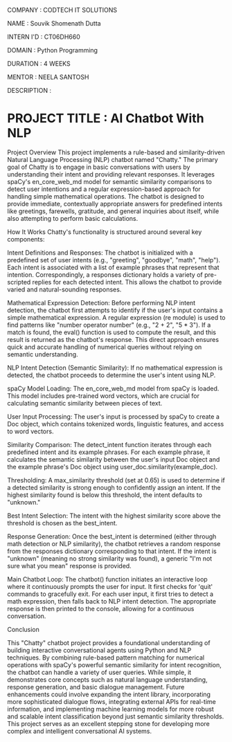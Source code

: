 COMPANY : CODTECH IT SOLUTIONS

NAME : Souvik Shomenath Dutta

INTERN I'D : CT06DH660

DOMAIN : Python Programming

DURATION : 4 WEEKS

MENTOR : NEELA SANTOSH

DESCRIPTION : 

# PROJECT TITLE : AI Chatbot With NLP

Project Overview
This project implements a rule-based and similarity-driven Natural Language Processing (NLP) chatbot named "Chatty." The primary goal of Chatty is to engage in basic conversations with users by understanding their intent and providing relevant responses. It leverages spaCy's en_core_web_md model for semantic similarity comparisons to detect user intentions and a regular expression-based approach for handling simple mathematical operations. The chatbot is designed to provide immediate, contextually appropriate answers for predefined intents like greetings, farewells, gratitude, and general inquiries about itself, while also attempting to perform basic calculations.

How It Works
Chatty's functionality is structured around several key components:

Intent Definitions and Responses: The chatbot is initialized with a predefined set of user intents (e.g., "greeting", "goodbye", "math", "help"). Each intent is associated with a list of example phrases that represent that intention. Correspondingly, a responses dictionary holds a variety of pre-scripted replies for each detected intent. This allows the chatbot to provide varied and natural-sounding responses.

Mathematical Expression Detection: Before performing NLP intent detection, the chatbot first attempts to identify if the user's input contains a simple mathematical expression. A regular expression (re module) is used to find patterns like "number operator number" (e.g., "2 + 2", "5 * 3"). If a match is found, the eval() function is used to compute the result, and this result is returned as the chatbot's response. This direct approach ensures quick and accurate handling of numerical queries without relying on semantic understanding.

NLP Intent Detection (Semantic Similarity): If no mathematical expression is detected, the chatbot proceeds to determine the user's intent using NLP.

spaCy Model Loading: The en_core_web_md model from spaCy is loaded. This model includes pre-trained word vectors, which are crucial for calculating semantic similarity between pieces of text.

User Input Processing: The user's input is processed by spaCy to create a Doc object, which contains tokenized words, linguistic features, and access to word vectors.

Similarity Comparison: The detect_intent function iterates through each predefined intent and its example phrases. For each example phrase, it calculates the semantic similarity between the user's input Doc object and the example phrase's Doc object using user_doc.similarity(example_doc).

Thresholding: A max_similarity threshold (set at 0.65) is used to determine if a detected similarity is strong enough to confidently assign an intent. If the highest similarity found is below this threshold, the intent defaults to "unknown."

Best Intent Selection: The intent with the highest similarity score above the threshold is chosen as the best_intent.

Response Generation: Once the best_intent is determined (either through math detection or NLP similarity), the chatbot retrieves a random response from the responses dictionary corresponding to that intent. If the intent is "unknown" (meaning no strong similarity was found), a generic "I'm not sure what you mean" response is provided.

Main Chatbot Loop: The chatbot() function initiates an interactive loop where it continuously prompts the user for input. It first checks for 'quit' commands to gracefully exit. For each user input, it first tries to detect a math expression, then falls back to NLP intent detection. The appropriate response is then printed to the console, allowing for a continuous conversation.

Conclusion

This "Chatty" chatbot project provides a foundational understanding of building interactive conversational agents using Python and NLP techniques. By combining rule-based pattern matching for numerical operations with spaCy's powerful semantic similarity for intent recognition, the chatbot can handle a variety of user queries. While simple, it demonstrates core concepts such as natural language understanding, response generation, and basic dialogue management. Future enhancements could involve expanding the intent library, incorporating more sophisticated dialogue flows, integrating external APIs for real-time information, and implementing machine learning models for more robust and scalable intent classification beyond just semantic similarity thresholds. This project serves as an excellent stepping stone for developing more complex and intelligent conversational AI systems.

